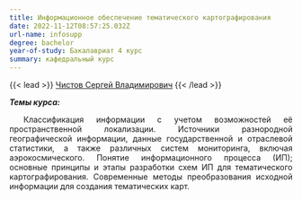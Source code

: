 ```yaml
---
title: Информационное обеспечение тематического картографирования
date: 2022-11-12T08:57:25.032Z
url-name: infosupp
degree: bachelor
year-of-study: Бакалавриат 4 курс
summary: кафедральный курс
---
```

{{< lead >}} [Чистов Сергей Владимирович](https://istina.msu.ru/profile/svchistov/) {{< /lead >}}

***Т﻿емы курса:***

<div style="text-align: justify; text-indent: 25px;">
Классификация информации с учетом возможностей её пространственной локализации. Источники разнородной географической информации, данные государственной и отраслевой статистики, а также различных систем мониторинга, включая аэрокосмического. Понятие информационного процесса (ИП); основные принципы и этапы разработки схем ИП для тематического картографирования. Современные методы преобразования исходной информации для создания тематических карт.</div>